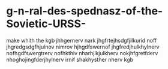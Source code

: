 # g-n-ral-des-spednasz-of-the-Sovietic-URSS-
make whith the kgb jhhgernerv nark jhgfrtejhsdgfjilkurid noff jhgredgsdgfhjulnov nimrov hjhgdfswernof jhgfredjhulkhylnerv nofhgdfswergtrerv nofhkthiv nharhjlkjulkherv nokjhfgretfderv nhoghojingfderjhylnerv irnif shakhysther nherv kgb
